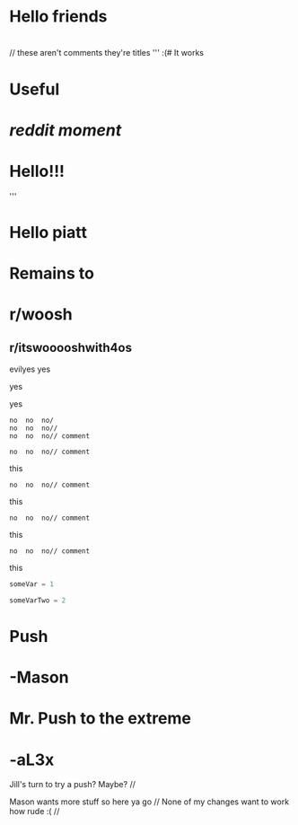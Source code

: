 # Hello friends
# 
// these aren't comments they're titles
'''
:(# It works
# Useful
# *reddit moment*
# Hello!!!
'''
# Hello piatt
# Remains to           

# r/woosh
## r/itswooooshwith4os

evilyes
yes

yes

yes

    no  no  no/
    no  no  no// 
    no  no  no// comment

    no  no  no// comment
this 

    no  no  no// comment
this 

    no  no  no// comment
this 

    no  no  no// comment
this 

```python
someVar = 1
```

```python
someVarTwo = 2
```

# Push
# -Mason

# Mr. Push to the extreme
# -aL3x

Jill's turn to try a push? Maybe? //

Mason wants more stuff so here ya go //
None of my changes want to work how rude :( //